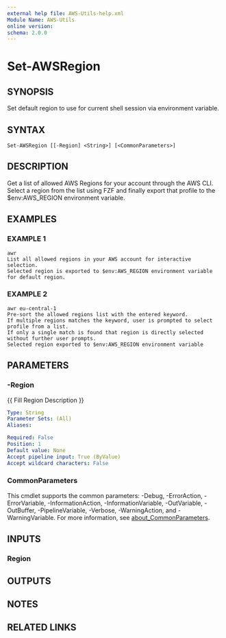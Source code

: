 ```yaml
---
external help file: AWS-Utils-help.xml
Module Name: AWS-Utils
online version:
schema: 2.0.0
---
```


# Set-AWSRegion

## SYNOPSIS
Set default region to use for current shell session via environment variable.

## SYNTAX

```
Set-AWSRegion [[-Region] <String>] [<CommonParameters>]
```

## DESCRIPTION
Get a list of allowed AWS Regions for your account through the AWS CLI.
Select a region from the list using FZF and finally export that profile to the $env:AWS_REGION environment variable.

## EXAMPLES

### EXAMPLE 1
```
awr
List all allowed regions in your AWS account for interactive selection.
Selected region is exported to $env:AWS_REGION environment variable for default region.
```

### EXAMPLE 2
```
awr eu-central-1
Pre-sort the allowed regions list with the entered keyword.
If multiple regions matches the keyword, user is prompted to select profile from a list.
If only a single match is found that region is directly selected without further user prompts.
Selected region exported to $env:AWS_REGION environment variable
```

## PARAMETERS

### -Region
{{ Fill Region Description }}

```yaml
Type: String
Parameter Sets: (All)
Aliases:

Required: False
Position: 1
Default value: None
Accept pipeline input: True (ByValue)
Accept wildcard characters: False
```

### CommonParameters
This cmdlet supports the common parameters: -Debug, -ErrorAction, -ErrorVariable, -InformationAction, -InformationVariable, -OutVariable, -OutBuffer, -PipelineVariable, -Verbose, -WarningAction, and -WarningVariable. For more information, see [about_CommonParameters](http://go.microsoft.com/fwlink/?LinkID=113216).

## INPUTS

### Region
## OUTPUTS

## NOTES

## RELATED LINKS
